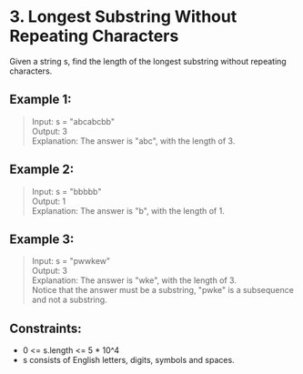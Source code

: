 # 3. Longest Substring Without Repeating Characters

Given a string s, find the length of the longest
substring
without repeating characters.

## Example 1:

> Input: s = "abcabcbb" <br>
> Output: 3<br>
> Explanation: The answer is "abc", with the length of 3.<br>

## Example 2:
> Input: s = "bbbbb" <br>
> Output: 1 <br>
> Explanation: The answer is "b", with the length of 1.<br>



## Example 3:

> Input: s = "pwwkew"<br>
> Output: 3 <br>
> Explanation: The answer is "wke", with the length of 3. <br>
> Notice that the answer must be a substring, "pwke" is a subsequence and not a substring.


## Constraints:

- 0 <= s.length <= 5 * 10^4
- s consists of English letters, digits, symbols and spaces.